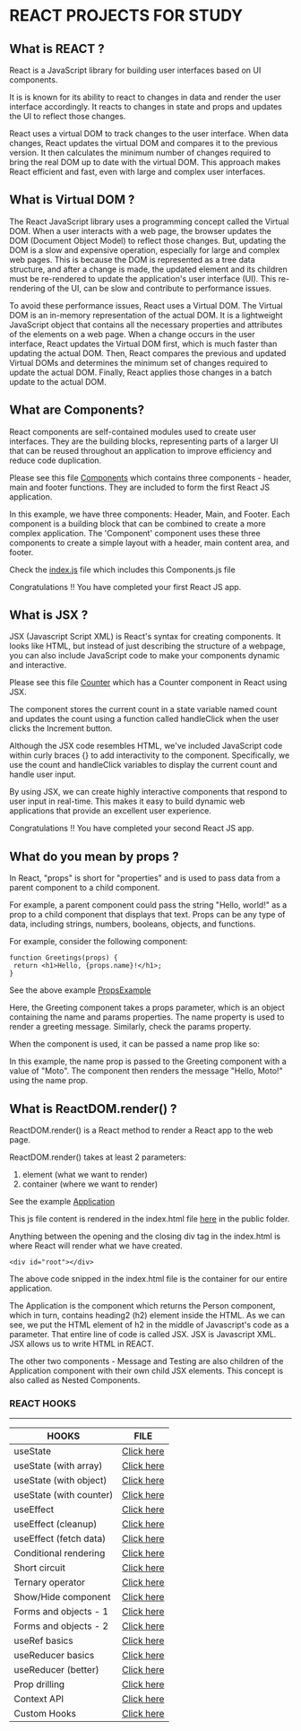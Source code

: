 # REACT PROJECTS FOR STUDY

## What is REACT ?

React is a JavaScript library for building user interfaces based on UI
components.

It is is known for its ability to react to changes in data and render the user interface accordingly.
It reacts to changes in state and props and updates the UI to reflect those changes.

React uses a virtual DOM to track changes to the user interface. When data changes, React updates the virtual DOM and compares it to the
previous version. It then calculates the minimum number of changes required to bring the real DOM up to date with the virtual DOM. This
approach makes React efficient and fast, even with large and complex user interfaces.

## What is Virtual DOM ?

The React JavaScript library uses a programming concept called the Virtual DOM. When a user interacts with a web page, the browser
updates the DOM (Document Object Model) to reflect those changes.
But, updating the DOM is a slow and expensive operation, especially for large and complex web pages. This is because the DOM is
represented as a tree data structure, and after a change is made, the updated element and its children must be re-rendered to update the
application's user interface (UI). This re-rendering of the UI, can be slow and contribute to performance issues.

To avoid these performance issues, React uses a Virtual DOM. The Virtual DOM is an in-memory representation of the actual DOM. It
is a lightweight JavaScript object that contains all the necessary properties and attributes of the elements on a web page. When a change
occurs in the user interface, React updates the Virtual DOM first, which is much faster than updating the actual DOM. Then, React compares the previous and updated Virtual DOMs and determines the minimum set of changes required to update the actual DOM. Finally, React applies
those changes in a batch update to the actual DOM.

## What are Components?

React components are self-contained modules used to create user interfaces. They are the building blocks, representing parts of a larger UI that can be reused throughout an application to improve efficiency and reduce code duplication.

Please see this file [Components](https://github.com/hegde421201/REACT_PROJECTS/blob/main/first-app/src/Components.js) which contains three components - header, main and footer functions. They are included to form the first React JS application.

In this example, we have three components: Header, Main, and Footer.
Each component is a building block that can be combined to create a more complex application. The 'Component' component uses these three
components to create a simple layout with a header, main content area, and footer.

Check the [index.js](https://github.com/hegde421201/REACT_PROJECTS/blob/main/first-app/src/index.js) file which includes this Components.js file

Congratulations !! You have completed your first React JS app.

## What is JSX ?

JSX (Javascript Script XML) is React's syntax for creating components.
It looks like HTML, but instead of just describing the structure of a webpage, you can also include JavaScript code to make your components dynamic and interactive.

Please see this file [Counter](https://github.com/hegde421201/REACT_PROJECTS/blob/main/second-app/src/Counter.js) which has a Counter component in React using JSX.

The component stores the current count in a state variable named count and updates the count using a function called handleClick when the user
clicks the Increment button.

Although the JSX code resembles HTML, we've included JavaScript code within curly braces {} to add interactivity to the component. Specifically, we use the count and handleClick variables to display the current count and handle user input.

By using JSX, we can create highly interactive components that respond to user input in real-time. This makes it easy to build dynamic web
applications that provide an excellent user experience.

Congratulations !! You have completed your second React JS app.

## What do you mean by props ?

In React, "props" is short for "properties" and is used to pass data from a parent component to a child component.

For example, a parent component could pass the string "Hello, world!" as a prop to a child
component that displays that text. Props can be any type of data, including strings, numbers, booleans, objects, and functions.

For example, consider the following component:

```
function Greetings(props) {
 return <h1>Hello, {props.name}!</h1>;
}
```

See the above example [PropsExample](https://github.com/hegde421201/REACT_PROJECTS/blob/main/second-app/src/PropsExample.js)

Here, the Greeting component takes a props parameter, which is an object
containing the name and params properties. The name property is used to render a
greeting message. Similarly, check the params property.

When the component is used, it can be passed a name prop like so:
<PropsExample name="Moto" params="Checking" />

In this example, the name prop is passed to the Greeting component with a value of "Moto". The component then renders the message "Hello, Moto!" using the name prop.

## What is ReactDOM.render() ?

ReactDOM.render() is a React method to render a React app to the web page.

ReactDOM.render() takes at least 2 parameters:

1. element (what we want to render)
2. container (where we want to render)

See the example [Application](https://github.com/hegde421201/REACT_PROJECTS/blob/main/third-app/src/index.js)

This js file content is rendered in the index.html file [here](https://github.com/hegde421201/REACT_PROJECTS/blob/main/third-app/public/index.html) in the public folder.

Anything between the opening and the closing div tag in the index.html is where React will render what we have created.

```
<div id="root"></div>
```

The above code snipped in the index.html file is the container for our entire application.

The Application is the component which returns the Person component, which in turn, contains heading2 (h2) element inside the HTML.
As we can see, we put the HTML element of h2 in the middle of Javascript's code as a parameter. That entire line of code is called JSX.
JSX is Javascript XML. JSX allows us to write HTML in REACT.

The other two components - Message and Testing are also children of the Application component with their own child JSX elements. This concept is also called as Nested Components.

### REACT HOOKS

---

| HOOKS                   | FILE                                                                                                      |
| ----------------------- | --------------------------------------------------------------------------------------------------------- |
| useState                | [Click here](https://github.com/hegde421201/REACT_PROJECTS/blob/main/fifth-app/src/usestatebasics.js)     |
| useState (with array)   | [Click here](https://github.com/hegde421201/REACT_PROJECTS/blob/main/fifth-app/src/arraystate.js)         |
| useState (with object)  | [Click here](https://github.com/hegde421201/REACT_PROJECTS/blob/main/fifth-app/src/objectstate.js)        |
| useState (with counter) | [Click here](https://github.com/hegde421201/REACT_PROJECTS/blob/main/fifth-app/src/counterstate.js)       |
| useEffect               | [Click here](https://github.com/hegde421201/REACT_PROJECTS/blob/main/sixth-app/src/App.js)                |
| useEffect (cleanup)     | [Click here](https://github.com/hegde421201/REACT_PROJECTS/blob/main/sixth-app/src/cleanup.js)            |
| useEffect (fetch data)  | [Click here](https://github.com/hegde421201/REACT_PROJECTS/blob/main/sixth-app/src/fetchdata.js)          |
| Conditional rendering   | [Click here](https://github.com/hegde421201/REACT_PROJECTS/blob/main/sixth-app/src/crendering.js)         |
| Short circuit           | [Click here](https://github.com/hegde421201/REACT_PROJECTS/blob/main/sixth-app/src/shortcircuit.js)       |
| Ternary operator        | [Click here](https://github.com/hegde421201/REACT_PROJECTS/blob/main/sixth-app/src/ternary.js)            |
| Show/Hide component     | [Click here](https://github.com/hegde421201/REACT_PROJECTS/blob/main/sixth-app/src/showhide.js)           |
| Forms and objects - 1   | [Click here](https://github.com/hegde421201/REACT_PROJECTS/blob/main/seventh-app/src/App.js)              |
| Forms and objects - 2   | [Click here](https://github.com/hegde421201/REACT_PROJECTS/blob/main/seventh-app/src/Multforms.js)        |
| useRef basics           | [Click here](https://github.com/hegde421201/REACT_PROJECTS/blob/main/seventh-app/src/useRefhook.js)       |
| useReducer basics       | [Click here](https://github.com/hegde421201/REACT_PROJECTS/blob/main/seventh-app/src/useReducerHook.js)   |
| useReducer (better)     | [Click here](https://github.com/hegde421201/REACT_PROJECTS/blob/main/seventh-app/src/useReducerBetter.js) |
| Prop drilling           | [Click here](https://github.com/hegde421201/REACT_PROJECTS/blob/main/seventh-app/src/propdrilling.js)     |
| Context API             | [Click here](https://github.com/hegde421201/REACT_PROJECTS/blob/main/seventh-app/src/contextapi.js)       |
| Custom Hooks            | [Click here](https://github.com/hegde421201/REACT_PROJECTS/blob/main/seventh-app/src/customhooks.js)      |
